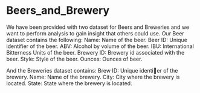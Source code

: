 # Beers_and_Brewery
We have been provided with two dataset for Beers and Breweries and we want to perform analysis to gain insight that others could use.
Our Beer dataset contains the following:
Name: Name of the beer.
Beer ID: Unique identifier of the beer.
ABV: Alcohol by volume of the beer.
IBU: International Bitterness Units of the beer.
Brewery ID: Brewery id associated with the beer.
Style: Style of the beer.
Ounces: Ounces of beer.

And the Breweries dataset contains:
Brew ID: Unique identier of the brewery.
Name: Name of the brewery.
City: City where the brewery is located.
State: State where the brewery is located.
